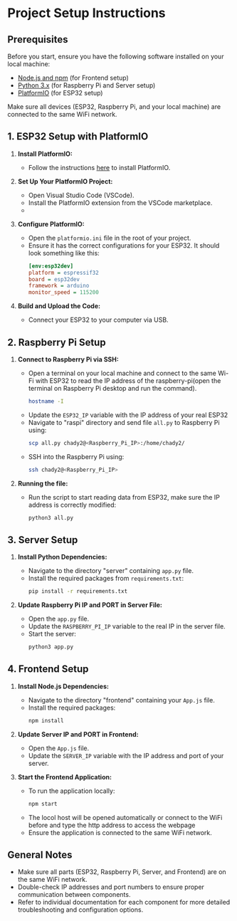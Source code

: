 # Project Setup Instructions

## Prerequisites

Before you start, ensure you have the following software installed on your local machine:

- [Node.js and npm](https://nodejs.org/) (for Frontend setup)
- [Python 3.x](https://www.python.org/downloads/) (for Raspberry Pi and Server setup)
- [PlatformIO](https://platformio.org/install) (for ESP32 setup)

Make sure all devices (ESP32, Raspberry Pi, and your local machine) are connected to the same WiFi network.


## 1. ESP32 Setup with PlatformIO

1. **Install PlatformIO:**
   - Follow the instructions [here](https://platformio.org/install) to install PlatformIO.

2. **Set Up Your PlatformIO Project:**
   - Open Visual Studio Code (VSCode).
   - Install the PlatformIO extension from the VSCode marketplace.
   - 

3. **Configure PlatformIO:**
   - Open the `platformio.ini` file in the root of your project.
   - Ensure it has the correct configurations for your ESP32. It should look something like this:
     ```ini
     [env:esp32dev]
     platform = espressif32
     board = esp32dev
     framework = arduino
     monitor_speed = 115200
     ```
4. **Build and Upload the Code:**
   - Connect your ESP32 to your computer via USB.

## 2. Raspberry Pi Setup

1. **Connect to Raspberry Pi via SSH:**
   - Open a terminal on your local machine and connect to the same Wi-Fi with ESP32 to read the IP address of the raspberry-pi(open the terminal on Raspberry Pi desktop and run the command).
     ```sh
     hostname -I
     ```    
   - Update the `ESP32_IP` variable with the IP address of your real ESP32
   - Navigate to "raspi" directory and send file `all.py` to Raspberry Pi using:
     ```sh
     scp all.py chady2@<Raspberry_Pi_IP>:/home/chady2/
     ```
   - SSH into the Raspberry Pi using:
     ```sh
     ssh chady2@<Raspberry_Pi_IP>
     ```

2. **Running the file:**
   - Run the script to start reading data from ESP32, make sure the IP address is correctly modified:
     ```sh
     python3 all.py
     ```

## 3. Server Setup

1. **Install Python Dependencies:**
   - Navigate to the directory "server" containing `app.py` file.
   - Install the required packages from `requirements.txt`:
     ```sh
     pip install -r requirements.txt
     ```

2. **Update Raspberry Pi IP and PORT in Server File:**
   - Open the `app.py` file.
   - Update the `RASPBERRY_PI_IP` variable to the real IP in the server file.
   - Start the server:
     ```sh
     python3 app.py
     ```

## 4. Frontend Setup

1. **Install Node.js Dependencies:**
   - Navigate to the directory "frontend" containing your `App.js` file.
   - Install the required packages:
     ```sh
     npm install
     ```

2. **Update Server IP and PORT in Frontend:**
   - Open the `App.js` file.
   - Update the `SERVER_IP` variable with the IP address and port of your server.

3. **Start the Frontend Application:**
   - To run the application locally:
     ```sh
     npm start
     ```
   - The locol host will be opened automatically or connect to the WiFi before and type the http address to access the webpage
   - Ensure the application is connected to the same WiFi network.

## General Notes

- Make sure all parts (ESP32, Raspberry Pi, Server, and Frontend) are on the same WiFi network.
- Double-check IP addresses and port numbers to ensure proper communication between components.
- Refer to individual documentation for each component for more detailed troubleshooting and configuration options.